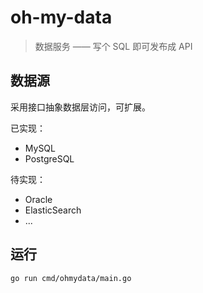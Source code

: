# oh-my-data

> 数据服务 —— 写个 SQL 即可发布成 API

## 数据源

采用接口抽象数据层访问，可扩展。

已实现：

- MySQL
- PostgreSQL

待实现：

- Oracle
- ElasticSearch
- ...

## 运行

```shell
go run cmd/ohmydata/main.go
```
